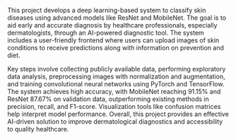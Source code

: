 This project develops a deep learning-based system to classify skin diseases using advanced models like ResNet and MobileNet. The goal is to aid early and accurate diagnosis by healthcare professionals, especially dermatologists, through an AI-powered diagnostic tool. The system includes a user-friendly frontend where users can upload images of skin conditions to receive predictions along with information on prevention and diet.

Key steps involve collecting publicly available data, performing exploratory data analysis, preprocessing images with normalization and augmentation, and training convolutional neural networks using PyTorch and TensorFlow. The system achieves high accuracy, with MobileNet reaching 91.15% and ResNet 87.67% on validation data, outperforming existing methods in precision, recall, and F1-score. Visualization tools like confusion matrices help interpret model performance. Overall, this project provides an effective AI-driven solution to improve dermatological diagnostics and accessibility to quality healthcare.

